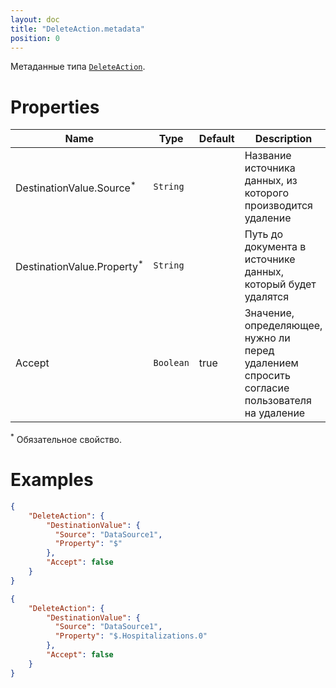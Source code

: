 ```yaml
---
layout: doc
title: "DeleteAction.metadata"
position: 0
---
```


Метаданные типа [`DeleteAction`](../).

# Properties

|Name|Type|Default|Description|
|----|----|----|-----------|
|DestinationValue.Source<sup>*</sup>|`String`| |Название источника данных, из которого производится удаление|
|DestinationValue.Property<sup>*</sup>|`String`| |Путь до документа в источнике данных, который будет удалятся|
|Accept|`Boolean`|true|Значение, определяющее, нужно ли перед удалением спросить согласие пользователя на удаление|

<sup>*</sup> Обязательное свойство.

# Examples

```json
{
	"DeleteAction": {
		"DestinationValue": {
		  "Source": "DataSource1",
		  "Property": "$"
		},
		"Accept": false
	}
}
```

```json
{
	"DeleteAction": {
		"DestinationValue": {
		  "Source": "DataSource1",
		  "Property": "$.Hospitalizations.0"
		},
		"Accept": false
	}
}
```